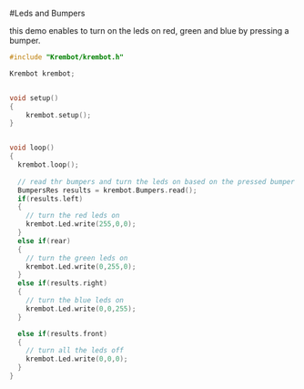 #Leds and Bumpers

this demo enables to turn on the leds on red, green and blue by pressing a bumper.

```c++
#include "Krembot/krembot.h"

Krembot krembot;


void setup()
{
    krembot.setup();
}


void loop()
{
  krembot.loop();
  
  // read thr bumpers and turn the leds on based on the pressed bumper
  BumpersRes results = krembot.Bumpers.read();
  if(results.left)
  {
    // turn the red leds on
    krembot.Led.write(255,0,0);
  }
  else if(rear)
  {
    // turn the green leds on
    krembot.Led.write(0,255,0);
  }
  else if(results.right)
  {
    // turn the blue leds on
    krembot.Led.write(0,0,255);
  }

  else if(results.front)
  {
    // turn all the leds off
    krembot.Led.write(0,0,0);
  }
}
```